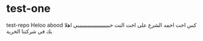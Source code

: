 # test-one
test-repo
Heloo abood
كس اخت احمد الشرع على اخت النت 
حبيييييييييييييييييييي اهلا بك في شركتنا الخرية 

